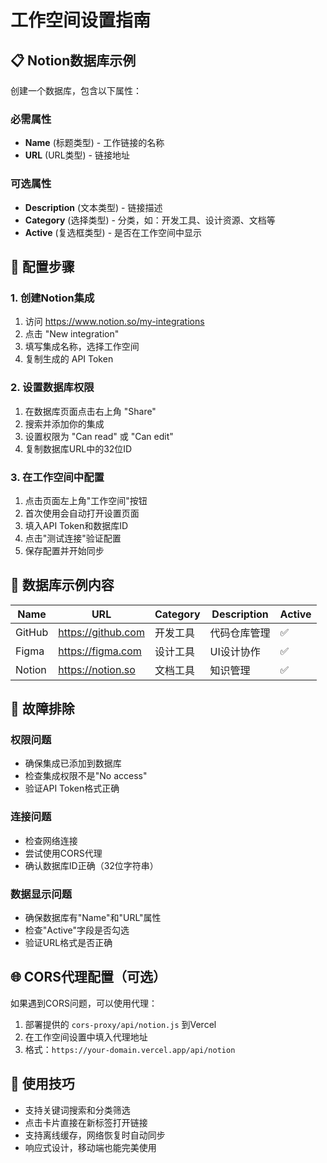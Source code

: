 # 工作空间设置指南

## 📋 Notion数据库示例

创建一个数据库，包含以下属性：

### 必需属性
- **Name** (标题类型) - 工作链接的名称
- **URL** (URL类型) - 链接地址

### 可选属性  
- **Description** (文本类型) - 链接描述
- **Category** (选择类型) - 分类，如：开发工具、设计资源、文档等
- **Active** (复选框类型) - 是否在工作空间中显示

## 🔧 配置步骤

### 1. 创建Notion集成
1. 访问 https://www.notion.so/my-integrations
2. 点击 "New integration"
3. 填写集成名称，选择工作空间
4. 复制生成的 API Token

### 2. 设置数据库权限
1. 在数据库页面点击右上角 "Share"
2. 搜索并添加你的集成
3. 设置权限为 "Can read" 或 "Can edit"
4. 复制数据库URL中的32位ID

### 3. 在工作空间中配置
1. 点击页面左上角"工作空间"按钮
2. 首次使用会自动打开设置页面
3. 填入API Token和数据库ID
4. 点击"测试连接"验证配置
5. 保存配置并开始同步

## 🎯 数据库示例内容

| Name | URL | Category | Description | Active |
|------|-----|----------|-------------|--------|
| GitHub | https://github.com | 开发工具 | 代码仓库管理 | ✅ |
| Figma | https://figma.com | 设计工具 | UI设计协作 | ✅ |
| Notion | https://notion.so | 文档工具 | 知识管理 | ✅ |

## 🔧 故障排除

### 权限问题
- 确保集成已添加到数据库
- 检查集成权限不是"No access"
- 验证API Token格式正确

### 连接问题  
- 检查网络连接
- 尝试使用CORS代理
- 确认数据库ID正确（32位字符串）

### 数据显示问题
- 确保数据库有"Name"和"URL"属性
- 检查"Active"字段是否勾选
- 验证URL格式是否正确

## 🌐 CORS代理配置（可选）

如果遇到CORS问题，可以使用代理：

1. 部署提供的 `cors-proxy/api/notion.js` 到Vercel
2. 在工作空间设置中填入代理地址
3. 格式：`https://your-domain.vercel.app/api/notion`

## 📱 使用技巧

- 支持关键词搜索和分类筛选
- 点击卡片直接在新标签打开链接
- 支持离线缓存，网络恢复时自动同步
- 响应式设计，移动端也能完美使用